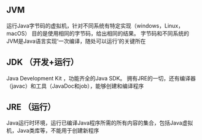 ## JVM
运行Java字节码的虚拟机，针对不同系统有特定实现（windows，Linux，macOS）
目的是使用相同的字节码，给出相同的结果。
字节码和不同系统的JVM是Java语言实现‘一次编译，随处可以运行’的关键所在

## JDK （开发+运行）
Java Development Kit ，功能齐全的Java SDK。
拥有JRE的一切，还有编译器（javac）和工具（JavaDoc和job），能够创建和编译程序

## JRE （运行）
Java运行时环境，运行已编译Java程序所需的所有内容的集合，包括Java虚拟机，Java类库等，不能用于创建新程序



